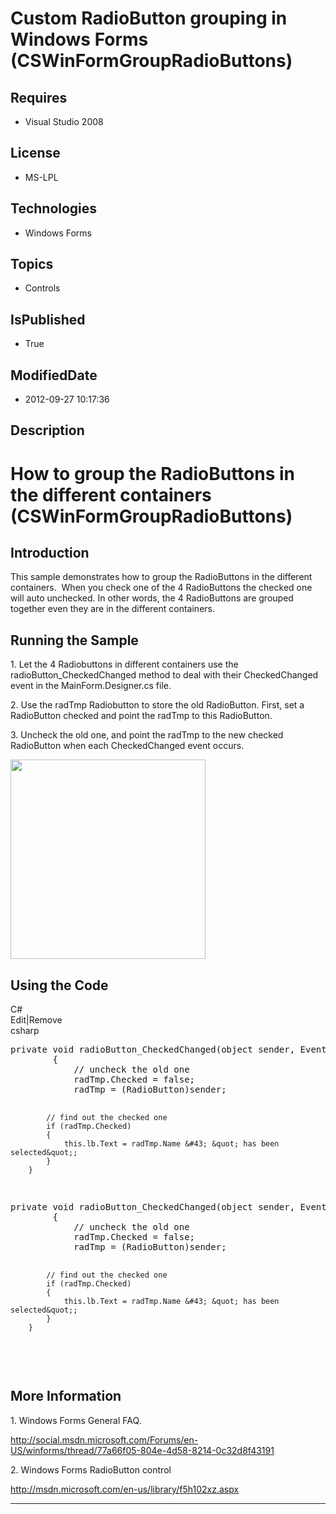 # Custom RadioButton grouping in Windows Forms (CSWinFormGroupRadioButtons)
## Requires
* Visual Studio 2008
## License
* MS-LPL
## Technologies
* Windows Forms
## Topics
* Controls
## IsPublished
* True
## ModifiedDate
* 2012-09-27 10:17:36
## Description

<h1>How to group the RadioButtons in the different containers (CSWinFormGroupRadioButtons)</h1>
<h2>Introduction</h2>
<p class="MsoNormal">This sample demonstrates how to group the RadioButtons in the different containers.<span style="">&nbsp;
</span>When you check one of the 4 RadioButtons the checked one will auto unchecked. In other words, the 4 RadioButtons are grouped together even they are in the different containers.</p>
<h2>Running the Sample</h2>
<p class="MsoNormal">1. Let the 4 Radiobuttons in different containers use the radioButton_CheckedChanged method to deal with their CheckedChanged event in the MainForm.Designer.cs file.</p>
<p class="MsoNormal">2. Use the radTmp Radiobutton to store the old RadioButton. First, set a RadioButton checked and point the radTmp to this RadioButton.</p>
<p class="MsoNormal">3. Uncheck the old one, and point the radTmp to the new checked RadioButton when each
<span class="SpellE">CheckedChanged</span> event occurs.<span style=""> </span>
</p>
<p class="MsoNormal"><span style=""><img src="/site/view/file/67303/1/image.png" alt="" width="312" height="319" align="middle">
</span><span style=""></span></p>
<h2>Using the Code</h2>
<div class="scriptcode">
<div class="pluginEditHolder" pluginCommand="mceScriptCode">
<div class="title"><span>C#</span></div>
<div class="pluginLinkHolder"><span class="pluginEditHolderLink">Edit</span>|<span class="pluginRemoveHolderLink">Remove</span>
</div>
<span class="hidden">csharp</span>
<pre class="hidden">
private void radioButton_CheckedChanged(object sender, EventArgs e)
        {
            // uncheck the old one
            radTmp.Checked = false;
            radTmp = (RadioButton)sender;
            
            // find out the checked one
            if (radTmp.Checked)
            {
                this.lb.Text = radTmp.Name &#43; &quot; has been selected&quot;;
            }
        }

</pre>
<pre id="codePreview" class="csharp">
private void radioButton_CheckedChanged(object sender, EventArgs e)
        {
            // uncheck the old one
            radTmp.Checked = false;
            radTmp = (RadioButton)sender;
            
            // find out the checked one
            if (radTmp.Checked)
            {
                this.lb.Text = radTmp.Name &#43; &quot; has been selected&quot;;
            }
        }

</pre>
</div>
</div>
<div class="endscriptcode">&nbsp;</div>
<p class="MsoNormal"></p>
<h2>More Information</h2>
<p class="MsoNormal">1. Windows Forms General FAQ.</p>
<p class="MsoNormal"><a href="http://social.msdn.microsoft.com/Forums/en-US/winforms/thread/77a66f05-804e-4d58-8214-0c32d8f43191">http://social.msdn.microsoft.com/Forums/en-US/winforms/thread/77a66f05-804e-4d58-8214-0c32d8f43191</a></p>
<p class="MsoNormal">2. Windows Forms RadioButton control</p>
<p class="MsoNormal"><a href="http://msdn.microsoft.com/en-us/library/f5h102xz.aspx">http://msdn.microsoft.com/en-us/library/f5h102xz.aspx</a></p>
<p class="MsoNormal"></p>
<hr>
<div><a href="http://go.microsoft.com/?linkid=9759640" style="margin-top:3px"><img alt="" src="http://bit.ly/onecodelogo">
</a></div>
